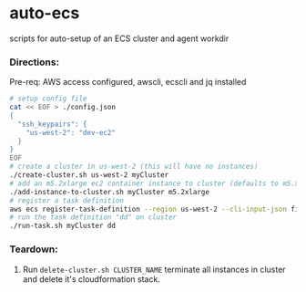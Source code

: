 # auto-ecs
scripts for auto-setup of an ECS cluster and agent workdir

### Directions:

Pre-req: AWS access configured, awscli, ecscli and jq installed

```bash
# setup config file
cat << EOF > ./config.json
{
  "ssh_keypairs": {
    "us-west-2": "dev-ec2"
  }
}
EOF
# create a cluster in us-west-2 (this will have no instances)
./create-cluster.sh us-west-2 myCluster
# add an m5.2xlarge ec2 container instance to cluster (defaults to m5.xlarge)
./add-instance-to-cluster.sh myCluster m5.2xlarge
# register a task definition
aws ecs register-task-definition --region us-west-2 --cli-input-json file://sampletask.json
# run the task definition "dd" on cluster
./run-task.sh myCluster dd
```

### Teardown:
  
1. Run `delete-cluster.sh CLUSTER_NAME` terminate all instances in cluster and delete it's cloudformation stack.

